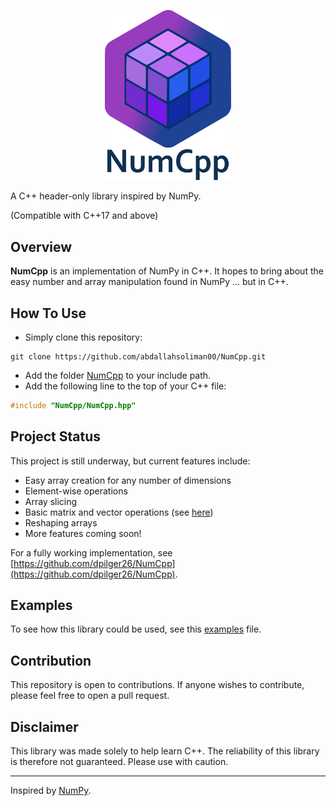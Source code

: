 <p align="center">
  <img src="logo.svg" alt="Description" width="40%" />
</p>
<!-- # NumCpp -->

A C++ header-only library inspired by NumPy.

(Compatible with C++17 and above)

## Overview
**NumCpp** is an implementation of NumPy in C++. It hopes to bring about the easy number and array manipulation found in NumPy ... but in C++.


## How To Use
- Simply clone this repository:
```shell
git clone https://github.com/abdallahsoliman00/NumCpp.git
```
- Add the folder [NumCpp](NumCpp) to your include path.
- Add the following line to the top of your C++ file:
```cpp
#include "NumCpp/NumCpp.hpp"
```


## Project Status
This project is still underway, but current features include:
* Easy array creation for any number of dimensions
* Element-wise operations
* Array slicing
* Basic matrix and vector operations (see [here](NumCpp/Core/VecOps.hpp))
* Reshaping arrays
* More features coming soon!

For a fully working implementation, see [https://github.com/dpilger26/NumCpp](https://github.com/dpilger26/NumCpp).


## Examples
To see how this library could be used, see this [examples](examples.cpp) file.


## Contribution
This repository is open to contributions. If anyone wishes to contribute, please feel free to open a pull request.


## Disclaimer
This library was made solely to help learn C++. The reliability of this library is therefore not guaranteed. Please use with caution.

---

Inspired by [NumPy](https://numpy.org/).
